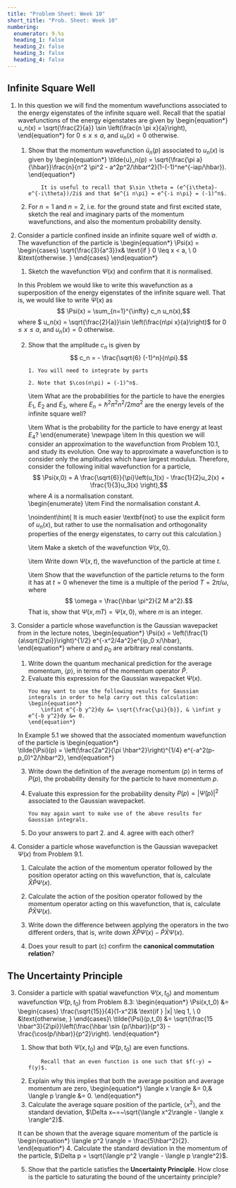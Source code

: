 ```yaml
---
title: "Problem Sheet: Week 10"
short_title: "Prob. Sheet: Week 10"
numbering:
  enumerator: 9.%s
  heading_1: false
  heading_2: false
  heading_3: false
  heading_4: false
---
```


## Infinite Square Well

1. In this question we will find the momentum wavefunctions associated to the energy eigenstates of the infinite square well. Recall that the spatial wavefunctions of the energy eigenstates are given by
    \begin{equation*}
        u_n(x) = \sqrt{\frac{2}{a}} \sin \left(\frac{n \pi x}{a}\right), 
    \end{equation*}
    for $0 \leq x \leq a$, and $u_n(x) = 0$ otherwise.
    1. Show that the momentum wavefunction $\tilde{u}_n(p)$ associated to $u_n(x)$ is given by
		\begin{equation*}
         \tilde{u}_n(p) = \sqrt{\frac{\pi a}{\hbar}}\frac{n}{n^2 \pi^2 - a^2p^2/\hbar^2}(1-(-1)^ne^{-iap/\hbar}).
         \end{equation*}
		```{note} Hint
            It is useful to recall that $\sin \theta = (e^{i\theta}-e^{-i\theta})/2i$ and that $e^{i n\pi} = e^{-i n\pi} = (-1)^n$.
        ```

	2. For $n = 1$ and $n = 2$, i.e. for the ground state and first excited state, sketch the real and imaginary parts of the momentum wavefunctions, and also the momentum probability density.
	
2. Consider a particle confined inside an infinite square well of width $a$. The wavefunction of the particle is 
	\begin{equation*}
		\Psi(x) = \begin{cases}
			\sqrt{\frac{3}{a^3}}x&  \text{if } 0 \leq x < a, \\
			0  &\text{otherwise. }
		\end{cases}
	\end{equation*}
	1. Sketch the wavefunction $\Psi(x)$ and confirm that it is normalised. 

	In this Problem we would like to write this wavefunction as a superposition of the energy eigenstates of the infinite square well. That is, we would like to write $\Psi(x)$ as
	$$ \Psi(x) = \sum_{n=1}^{\infty} c_n u_n(x),$$
	where 
	$ u_n(x) = \sqrt{\frac{2}{a}}\sin \left(\frac{n\pi x}{a}\right)$ for $0 \leq x \leq a$, and $u_n(x) = 0$ otherwise. 

	2. Show that the amplitude $c_n$ is given by
		$$ c_n = - \frac{\sqrt{6} (-1)^n}{n\pi}.$$
		```{note} Hint
        1. You will need to integrate by parts

        2. Note that $\cos(n\pi) = (-1)^n$.
        ```

		\item What are the probabilities for the particle to have the energies $E_1$, $E_2$ and $E_3$, where $E_n = \hbar^2\pi^2n^2/2ma^2$ are the energy levels of the infinite square well? 

		\item What is the probability for the particle to have energy at least $E_4$?
	\end{enumerate}
\newpage
	\item In this question we will consider an approximation to the wavefunction from Problem 10.1, and study its evolution. One way to approximate a wavefunction is to consider only the amplitudes which have largest modulus. Therefore, consider the following initial wavefunction for a particle,
	$$ \Psi(x,0) = A \frac{\sqrt{6}}{\pi}\left(u_1(x) - \frac{1}{2}u_2(x) + \frac{1}{3}u_3(x) \right),$$
	where $A$ is a normalisation constant.  
	\begin{enumerate}
		\item Find the normalisation constant $A$.  
		
		\noindent\hint{ It is much easier \textbf{not} to use the explicit form of $u_n(x)$, but rather to use the normalisation and orthogonality properties of the energy eigenstates, to carry out this calculation.}

		\item Make a sketch of the wavefunction $\Psi(x,0)$.
	
		\item Write down $\Psi(x,t)$, the wavefunction of the particle at time $t$. 

		\item Show that the wavefunction of the particle returns to the form it has at $t = 0$ whenever the time is a multiple of the period $T = 2\pi/\omega$, where
		$$ \omega = \frac{\hbar \pi^2}{2 M a^2}.$$
		That is, show that $\Psi(x,mT) = \Psi(x,0)$, where $m$ is an integer. 	



1. Consider a particle whose wavefunction is the Gaussian wavepacket from [](#example-gaussian-1) in the lecture notes,
    \begin{equation*} \Psi(x) = \left(\frac{1}{a\sqrt{2\pi}}\right)^{1/2} e^{-x^2/4a^2}e^{ip_0 x/\hbar}, 
    \end{equation*} 
    where $a$ and $p_0$ are arbitrary real constants.  
    1. Write down the quantum mechanical prediction for the average momentum, $\langle p \rangle$, in terms of the momentum operator $\hat{P}$. 
    1. Evaluate this expression for the Gaussian wavepacket $\Psi(x)$. 
        ```{note} Hint
        You may want to use the following results for Gaussian integrals in order to help carry out this calculation:
        \begin{equation*}
	        \infint e^{-b y^2}dy &= \sqrt{\frac{\pi}{b}}, & \infint y e^{-b y^2}dy &= 0.
	    \end{equation*}
        ```

    In Example 5.1 we showed that the associated momentum wavefunction of the particle is
    \begin{equation*} 	
    \tilde{\Psi}(p) = \left(\frac{2a^2}{\pi \hbar^2}\right)^{1/4} e^{-a^2(p-p_0)^2/\hbar^2},
    \end{equation*}


	3. Write down the definition of the average momentum $\langle p \rangle$ in terms of $P(p)$, the probability density for the particle to have momentum $p$. 
	4. Evaluate this expression for the probability density $P(p) = |\tilde{\Psi}(p)|^2$ associated to the Gaussian wavepacket.  
        ```{note} Hint
		You may again want to make use of the above results for Gaussian integrals.
        ```

	5. Do your answers to part 2. and 4. agree with each other?
	

2. Consider a particle whose wavefunction is the Gaussian wavepacket $\Psi(x)$ from Problem 9.1. 
    1. Calculate the action of the momentum operator followed by the position operator acting on this wavefunction, that is, calculate $\hat{X}\hat{P}\Psi(x)$. 

    1. Calculate the action of the position operator followed by the momentum operator acting on this wavefunction, that is, calculate $\hat{P}\hat{X}\Psi(x)$. 

	1. Write down the difference between applying the operators in the two different orders, that is, write down $\hat{X}\hat{P}\Psi(x) - \hat{P}\hat{X}\Psi(x)$.

	1. Does your result to part (c) confirm the **canonical commutation relation**?

## The Uncertainty Principle

3. Consider a particle with spatial wavefunction $\Psi(x,t_0)$ and momentum wavefunction $\tilde{\Psi}(p,t_0)$ from Problem 8.3:
	\begin{equation*}
		\Psi(x,t_0) &= \begin{cases}
			\frac{\sqrt{15}}{4}(1-x^2)&  \text{if } |x| \leq 1, \\
			0  &\text{otherwise, }
		\end{cases}\\ \tilde{\Psi}(p,t_0) &= \sqrt{\frac{15 \hbar^3}{2\pi}}\left(\frac{\hbar \sin (p/\hbar)}{p^3} - \frac{\cos(p/\hbar)}{p^2}\right).
	\end{equation*}
	1. Show that both $\Psi(x,t_0)$ and $\tilde{\Psi}(p,t_0)$ are even functions. 
		```{note} Hint
            Recall that an even function is one such that $f(-y) = f(y)$.
        ```
	1. Explain why this implies that both the average position and average momentum are zero,
		\begin{equation*}
		\langle x \rangle &= 0,& \langle p \rangle &= 0.
		\end{equation*}
	1. Calculate the average square position of the particle, $\langle x^2 \rangle$, and the standard deviation, $\Delta x~=~\sqrt{\langle x^2\rangle - \langle x \rangle^2}$.


    It can be shown that the average square momentum of the particle is 
    \begin{equation*} 
        \langle p^2 \rangle = \frac{5\hbar^2}{2}.
    \end{equation*}
	4. Calculate the standard deviation in the momentum of the particle, $\Delta p = \sqrt{\langle p^2 \rangle - \langle p \rangle^2}$.

	5. Show that the particle satisfies the **Uncertainty Principle**. How close is the particle to saturating the bound of the uncertainty principle?